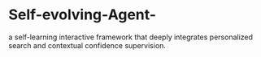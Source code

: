 # Self-evolving-Agent-
a self-learning interactive framework that deeply integrates personalized search and contextual confidence supervision.

